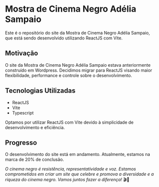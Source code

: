 # Mostra de Cinema Negro Adélia Sampaio

Este é o repositório do site da Mostra de Cinema Negro Adélia Sampaio, que está sendo desenvolvido utilizando ReactJS com Vite.

## Motivação

O site da Mostra de Cinema Negro Adélia Sampaio estava anteriormente construído em Wordpress. Decidimos migrar para ReactJS visando maior flexibilidade, performance e controle sobre o desenvolvimento.

## Tecnologias Utilizadas
- ReactJS
- Vite
- Typescript

Optamos por utilizar ReactJS com Vite devido à simplicidade de desenvolvimento e eficiência.

## Progresso

O desenvolvimento do site está em andamento. Atualmente, estamos na marca de 20% de conclusão.

*O cinema negro é resistência, representatividade e voz. Estamos comprometidos em criar um site que celebre e promova a diversidade e a riqueza do cinema negro. Vamos juntos fazer a diferença!*  🎬🌟
